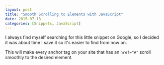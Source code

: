 ```yaml
---
layout: post
title: "Smooth Scrolling to Elements with JavaScript"
date: 2015-07-13
categories: [Snippets, JavaScript]
---
```


I always find myself searching for this little snippet on Google, so I decided it was about time I save it so it's easier to find from now on.

This will make every anchor tag on your site that has an `href="#"` scroll smoothly to the desired element.

<script src="https://gist.github.com/kjbrum/12be2a913b987d206f23.js"></script>
